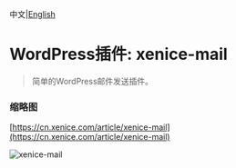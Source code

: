 中文|[English](README.md)

# WordPress插件: xenice-mail
> 简单的WordPress邮件发送插件。

### 缩略图

[https://cn.xenice.com/article/xenice-mail](https://cn.xenice.com/article/xenice-mail)

![xenice-mail](https://raw.githubusercontent.com/xenice/xenice-post-widgets/master/screenshot_cn.png)
